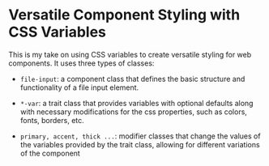 # Versatile Component Styling with CSS Variables


This is my take on using CSS variables to create versatile styling for web components. It uses three types of classes:

- `file-input`: a component class that defines the basic structure and functionality of a file input element.

- `*-var`: a trait class that provides variables with optional defaults along with necessary modifications for the css properties, such as colors, fonts, borders, etc.

- `primary, accent, thick ...`: modifier classes that change the values of the variables provided by the trait class, allowing for different variations of the component

